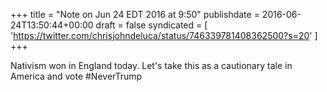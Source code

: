 +++
title = "Note on Jun 24 EDT 2016 at 9:50"
publishdate = 2016-06-24T13:50:44+00:00
draft = false
syndicated = [ 'https://twitter.com/chrisjohndeluca/status/746339781408362500?s=20' ]
+++

Nativism won in England today. Let's take this as a cautionary tale in America and vote #NeverTrump
